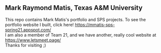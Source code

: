 ## Mark Raymond Matis, Texas A&M University<br/>
This repo contains Mark Matis's portfolio and SPS projects.
To see the portfolio website I built, click here! https://mmatis-sps-spring21.appspot.com/   
I am also a member of Team 21, and we have another, really cool website at https://www.letsmeet.page/    
Thanks for visiting ;)
